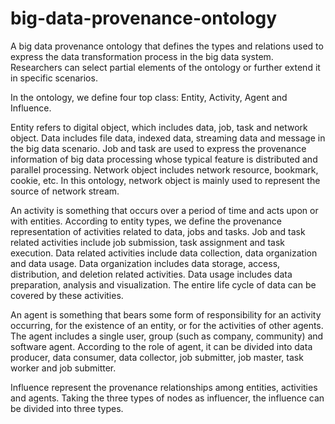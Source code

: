 # big-data-provenance-ontology
A big data provenance ontology that defines the types and relations used to express the data transformation process in the big data system. Researchers can select partial elements of the ontology or further extend it in specific scenarios.

In the ontology, we define four top class: Entity, Activity, Agent and Influence.

Entity refers to digital object, which includes data, job, task and network object. Data includes file data, indexed data, streaming data and message in the big data scenario. Job and task are used to express the provenance information of big data processing whose typical feature is distributed and parallel processing. Network object includes network resource, bookmark, cookie, etc. In this ontology, network object is mainly used to represent the source of network stream.

An activity is something that occurs over a period of time and acts upon or with entities. According to entity types, we define the provenance representation of activities related to data, jobs and tasks. Job and task related activities include job submission, task assignment and task execution. Data related activities include data collection, data organization and data usage. Data organization includes data storage, access, distribution, and deletion related activities. Data usage includes data preparation, analysis and visualization. The entire life cycle of data can be covered by these activities.

An agent is something that bears some form of responsibility for an activity occurring, for the existence of an entity, or for the activities of other agents. The agent includes a single user, group (such as company, community) and software agent. According to the role of agent, it can be divided into data producer, data consumer, data collector, job submitter, job master, task worker and job submitter.

Influence represent the provenance relationships among entities, activities and agents. Taking the three types of nodes as influencer, the influence can be divided into three types.



